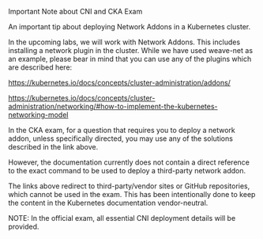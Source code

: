 Important Note about CNI and CKA Exam

An important tip about deploying Network Addons in a Kubernetes cluster.


In the upcoming labs, we will work with Network Addons. This includes installing a network plugin in the cluster. While we have used weave-net as an example, please bear in mind that you can use any of the plugins which are described here:

https://kubernetes.io/docs/concepts/cluster-administration/addons/

https://kubernetes.io/docs/concepts/cluster-administration/networking/#how-to-implement-the-kubernetes-networking-model


In the CKA exam, for a question that requires you to deploy a network addon, unless specifically directed, you may use any of the solutions described in the link above.


However, the documentation currently does not contain a direct reference to the exact command to be used to deploy a third-party network addon.

The links above redirect to third-party/vendor sites or GitHub repositories, which cannot be used in the exam. This has been intentionally done to keep the content in the Kubernetes documentation vendor-neutral.


NOTE: In the official exam, all essential CNI deployment details will be provided.